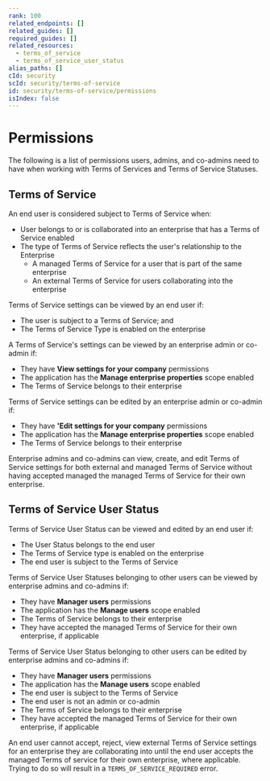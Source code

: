 ```yaml
---
rank: 100
related_endpoints: []
related_guides: []
required_guides: []
related_resources:
  - terms_of_service
  - terms_of_service_user_status
alias_paths: []
cId: security
scId: security/terms-of-service
id: security/terms-of-service/permissions
isIndex: false
---
```


# Permissions

The following is a list of permissions users, admins, and co-admins need to have
when working with Terms of Services and Terms of Service Statuses.

## Terms of Service

An end user is considered subject to Terms of Service when:

* User belongs to or is collaborated into an enterprise that has a Terms of
  Service enabled
* The type of Terms of Service reflects the user's relationship to the
  Enterprise
  * A managed Terms of Service for a user that is part of the same enterprise
  * An external Terms of Service for users collaborating into the enterprise

Terms of Service settings can be viewed by an end user if:

* The user is subject to a  Terms of Service; and
* The Terms of Service Type is enabled on the enterprise

A Terms of Service's settings can be viewed by an enterprise admin or co-admin
if:

* They have **View settings for your company** permissions
* The application has the **Manage enterprise properties** scope enabled
* The Terms of Service belongs to their enterprise

Terms of Service settings can be edited by an enterprise admin or co-admin if:

* They have **'Edit settings for your company** permissions
* The application has the **Manage enterprise properties** scope enabled
* The Terms of Service belongs to their enterprise

Enterprise admins and co-admins can view, create, and edit Terms of Service
settings for both external and managed Terms of Service without having accepted
managed the managed Terms of Service for their own enterprise.

## Terms of Service User Status

Terms of Service User Status can be viewed and edited by an end user if:

* The User Status belongs to the end user
* The Terms of Service type is enabled on the enterprise
* The end user is subject to the Terms of Service

Terms of Service User Statuses belonging to other users can be viewed by
enterprise admins and co-admins if:

* They have **Manager users** permissions
* The application has the **Manage users** scope enabled
* The Terms of Service belongs to their enterprise
* They have accepted the managed Terms of Service for their own enterprise, if
  applicable

Terms of Service User Status belonging to other users can be edited by
enterprise admins and co-admins if:

* They have **Manager users** permissions
* The application has the **Manage users** scope enabled
* The end user is subject to the Terms of Service
* The end user is not an admin or co-admin
* The Terms of Service belongs to their enterprise
* They have accepted the managed Terms of Service for their own enterprise, if
  applicable

An end user cannot accept, reject, view external Terms of Service settings for
an enterprise they are collaborating into until the end user accepts the managed
Terms of service for their own enterprise, where applicable. Trying to do so
will result in a `TERMS_OF_SERVICE_REQUIRED` error.
